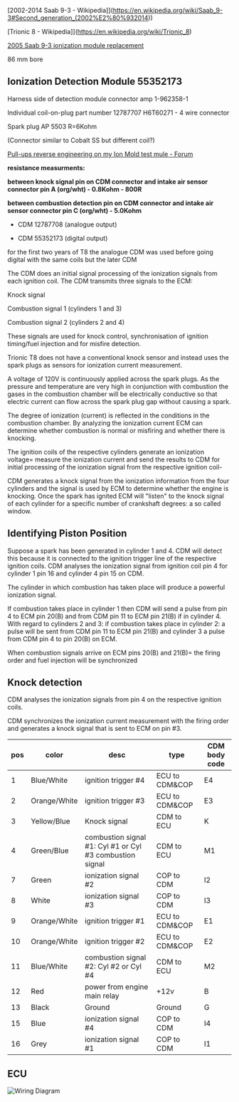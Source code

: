 [2002-2014 Saab 9-3 - Wikipedia]](<https://en.wikipedia.org/wiki/Saab_9-3#Second_generation_(2002%E2%80%932014>))

[Trionic 8 - Wikipedia]](<https://en.wikipedia.org/wiki/Trionic_8>)

[2005 Saab 9-3 ionization module replacement](https://www.youtube.com/watch?v=zJlU3QKkud0)

86 mm bore

## Ionization Detection Module 55352173

Harness side of detection module connector amp 1-962358-1

Individual coil-on-plug part number 12787707 H6T60271 - 4 wire connector

Spark plug AP 5503 R=6Kohm

(Connector similar to Cobalt SS but different coil?)

[Pull-ups reverse engineering on my Ion Mold test mule - Forum](https://rusefi.com/forum/viewtopic.php?f=4&t=963&p=30838#p30838)

**resistance measurments:**

**between knock signal pin on CDM connector and intake air sensor connector pin A (org/wht) - 0.8Kohm - 800R**

**between combustion detection pin on CDM connector and intake air sensor connector pin C (org/wht) - 5.0Kohm**

- CDM 12787708 (analogue output)

- CDM 55352173 (digital output)

for the first two years of T8 the analogue CDM was used before going digital with the same coils but the later CDM

The CDM does an initial signal processing of the ionization signals from each ignition coil. The CDM transmits three signals to the ECM:

Knock signal

Combustion signal 1 (cylinders 1 and 3)

Combustion signal 2 (cylinders 2 and 4)

These signals are used for knock control, synchronisation of ignition timing/fuel injection and for misfire detection.

Trionic T8 does not have a conventional knock sensor and instead uses the spark plugs as sensors for ionization current measurement.

A voltage of 120V is continuously applied across the spark plugs. As the pressure and temperature are very high in conjunction with combustion the gases in the combustion chamber will be electrically conductive so that electric current can flow across the spark plug gap without causing a spark.

The degree of ionization (current) is reflected in the conditions in the combustion chamber. By analyzing the ionization current ECM can determine whether combustion is normal or misfiring and whether there is knocking.

The ignition coils of the respective cylinders generate an ionization voltage= measure the ionization current and send the results to CDM for initial processing
of the ionization signal from the respective ignition coil-

CDM generates a knock signal from the ionization information from the four cylinders and the signal is used by ECM to determine whether the engine is knocking. Once the spark has ignited ECM will "listen" to the knock signal of each cylinder for a specific number of crankshaft degrees: a so called window.

## Identifying Piston Position

Suppose a spark has been generated in cylinder 1 and 4. CDM will detect this because it is connected to the ignition trigger line of the respective ignition
coils. CDM analyses the ionization signal from ignition coil pin 4 for cylinder 1 pin 16 and cylinder 4 pin 15 on CDM.

The cylinder in which combustion has taken place will produce a powerful ionization signal.

If combustion takes place in cylinder 1 then CDM will send a pulse from pin 4 to ECM pin 20(B) and from CDM pin 11 to ECM pin 21(B) if in cylinder 4.
With regard to cylinders 2 and 3: if combustion takes place in cylinder 2: a pulse will be sent from CDM pin 11 to ECM pin 21(B) and cylinder 3 a pulse
from CDM pin 4 to pin 20(B) on ECM.

When combustion signals arrive on ECM pins 20(B) and 21(B)= the firing order and fuel injection will be synchronized

## Knock detection

CDM analyses the ionization signals from pin 4 on the respective ignition coils.

CDM synchronizes the ionization current measurement with the firing order and generates a knock signal that is sent to ECM on pin #3.

| pos | color        | desc                                                        | type            | CDM body code |
| --- | ------------ | ----------------------------------------------------------- | --------------- | ------------- |
| 1   | Blue/White   | ignition trigger \#4                                        | ECU to CDM\&COP | E4            |
| 2   | Orange/White | ignition trigger \#3                                        | ECU to CDM\&COP | E3            |
| 3   | Yellow/Blue  | Knock signal                                                | CDM to ECU      | K             |
| 4   | Green/Blue   | combustion signal \#1: Cyl \#1 or Cyl \#3 combustion signal | CDM to ECU      | M1            |
| 7   | Green        | ionization signal \#2                                       | COP to CDM      | I2            |
| 8   | White        | ionization signal \#3                                       | COP to CDM      | I3            |
| 9   | Orange/White | ignition trigger \#1                                        | ECU to CDM\&COP | E1            |
| 10  | Orange/White | ignition trigger \#2                                        | ECU to CDM\&COP | E2            |
| 11  | Blue/White   | combustion signal \#2: Cyl \#2 or Cyl \#4                   | CDM to ECU      | M2            |
| 12  | Red          | power from engine main relay                                | \+12v           | B             |
| 13  | Black        | Ground                                                      | Ground          | G             |
| 15  | Blue         | ionization signal \#4                                       | COP to CDM      | I4            |
| 16  | Grey         | ionization signal \#1                                       | COP to CDM      | I1            |

## ECU

![Wiring Diagram](Images/Saab_2005_9-3_2.0T_engine_wiring_diagram.png)
